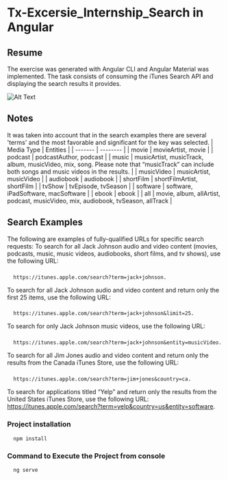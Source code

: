 # Tx-Excersie_Internship_Search in Angular
## Resume
The exercise was generated with Angular CLI and Angular Material was implemented. The task consists of consuming the iTunes Search API and displaying the search results it provides.


![Alt Text](https://github.com/mabatule1999/Tx-Excersie_Internship_Search/blob/develop/exerciseSearchITune/src/assets/images/presenter.gif)


## Notes
It was taken into account that in the search examples there are several 'terms' and the most favorable and significant for the key was selected. 
| Media Type  | Entities |
| -------     | -------- |
| movie       | movieArtist, movie    |
| podcast     | podcastAuthor, podcast    |
| music       | musicArtist, musicTrack, album, musicVideo, mix, song. Please note that “musicTrack” can include both songs and music videos in the results.    |
| musicVideo  | musicArtist, musicVideo    |
| audiobook   | audiobook    |
| shortFilm   | shortFilmArtist, shortFilm    |
| tvShow      | tvEpisode, tvSeason    |
| software    | software, iPadSoftware, macSoftware    |
| ebook       | ebook    |
| all         | movie, album, allArtist, podcast, musicVideo, mix, audiobook, tvSeason, allTrack    |
## Search Examples

The following are examples of fully-qualified URLs for specific search requests:
To search for all Jack Johnson audio and video content (movies, podcasts, music, music videos, audiobooks, short films, and tv shows), use the following URL:
###
      https://itunes.apple.com/search?term=jack+johnson.

To search for all Jack Johnson audio and video content and return only the first 25 items, use the following URL: 
### 
      https://itunes.apple.com/search?term=jack+johnson&limit=25.

To search for only Jack Johnson music videos, use the following URL: 
### 
      https://itunes.apple.com/search?term=jack+johnson&entity=musicVideo.

To search for all Jim Jones audio and video content and return only the results from the Canada iTunes Store, use the following URL: 
### 
      https://itunes.apple.com/search?term=jim+jones&country=ca.

To search for applications titled “Yelp” and return only the results from the United States iTunes Store, use the following URL: 
      https://itunes.apple.com/search?term=yelp&country=us&entity=software.
      
### Project installation
      npm install      
### Command to Execute the Project from console
      ng serve
